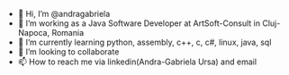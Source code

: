 - 👋 Hi, I’m @andragabriela
- 👀 I’m working as a Java Software Developer at ArtSoft-Consult in Cluj-Napoca, Romania
- 🌱 I’m currently learning python, assembly, c++, c, c#, linux, java, sql
- 💞️ I’m looking to collaborate
- 📫 How to reach me via linkedin(Andra-Gabriela Ursa) and email

<!---
andragabriela/andragabriela is a ✨ special ✨ repository because its `README.md` (this file) appears on your GitHub profile.
You can click the Preview link to take a look at your changes.
--->
